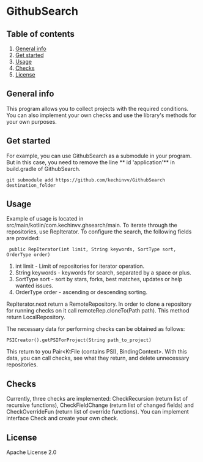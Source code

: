 # GithubSearch

## Table of contents

1. [General info](#general-info)
2. [Get started](#get-started)
3. [Usage](#usage)
4. [Checks](#checks)
5. [License](#license)

## General info <a name="general-info"></a>

This program allows you to collect projects with the required conditions. You can also implement your own checks and use
the library's methods for your own purposes.

## Get started <a name="get-started"></a>

For example, you can use GithubSearch as a submodule in your program. But in this case, you need to remove the line **
id 'application'** in build.gradle of GithubSearch.

```
git submodule add https://github.com/kechinvv/GithubSearch destination_folder
```

## Usage <a name="usage"></a>

Example of usage is located in src/main/kotlin/com.kechinvv.ghsearch/main. To iterate through the repositories, use
RepIterator. To configure the search, the following fields are provided:

```
 public RepIterator(int limit, String keywords, SortType sort, OrderType order)
```

1. int limit - Limit of repositories for iterator operation.
2. String keywords - keywords for search, separated by a space or plus.
3. SortType sort - sort by stars, forks, best matches, updates or help wanted issues.
4. OrderType order - ascending or descending sorting.

RepIterator.next return a RemoteRepository. In order to clone a repository for running checks on it call
remoteRep.cloneTo(Path path). This method return LocalRepository.

The necessary data for performing checks can be obtained as follows:

```
PSICreator().getPSIForProject(String path_to_project)
```

This return to you Pair<KtFile (contains PSI), BindingContext>. With this data, you can call checks, see what they
return, and delete unnecessary repositories.

## Checks <a name="checks"></a>

Currently, three checks are implemented: CheckRecursion (return list of recursive functions), CheckFieldChange (return
list of changed fields) and CheckOverrideFun (return list of override functions). You can implement interface Check and create your own check.

## License <a name="license"></a>

Apache License 2.0
